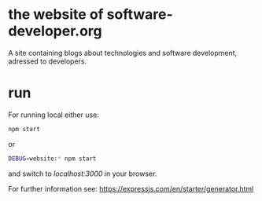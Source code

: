 # the website of software-developer.org

A site containing blogs about technologies and software development, adressed to developers.

# run

For running local either use:
```bash
npm start
```
or 
```bash
DEBUG=website:* npm start
```
and switch to _localhost:3000_ in your browser.

For further information see: https://expressjs.com/en/starter/generator.html